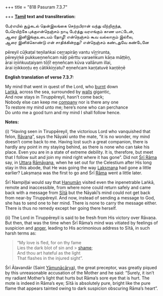 +++
title = "818 Pasuram 7.3.7"

+++
**[Tamil](/definition/tamil#history "show Tamil definitions") text and transliteration:**

பேர்எயில் சூழ்கடல் தென்இலங்கை செற்றபிரான் வந்து வீற்றிருந்த,  
பேரெயிற்கே புக்குஎன்நெஞ்சம் நாடி பேர்த்து வரஎங்கும் காண மாட்டேன்,  
ஆரை இனிஇங்குஉடையம் தோழீ! என்நெஞ்சம் கூவ வல்லாரும் இல்லை,  
ஆரை இனிக்கொண்டு என் சாதிக்கின்றது? என்நெஞ்சம் கண்டதுவே கண்டேனே

pēreyil cūḻkaṭal teṉilaṅkai ceṟṟapirāṉ vantu vīṟṟirunta,  
pēreyiṟkē pukkueṉneñcam nāṭi pērttu varaeṅkum kāṇa māṭṭēṉ,  
ārai iṉiiṅkuuṭaiyam tōḻī! eṉneñcam kūva vallārum illai,  
ārai iṉikkoṇṭu eṉ cātikkiṉṟatu? eṉneñcam kaṇṭatuvē kaṇṭēṉē

**English translation of verse 7.3.7:**

My mind that went in quest of the Lord, who [burnt](/definition/burning#history "show burnt definitions") down  
[Laṅkā](/definition/lanka#vaishnavism "show Laṅkā definitions"), across the sea, surrounded by [walls](/definition/wall#history "show walls definitions") gigantic,  
And now stays in Tiruppēreyil, hasn’t come back;  
Nobody else can keep me [company](/definition/company#history "show company definitions") nor is there any one  
To restore my mind unto me; here’s none who can perchance  
Do unto me a good turn and my mind I shall follow hence.

**Notes:**

\(i\) “Having seen in Tiruppēreyil, the victorious Lord who vanquished that felon, [Rāvaṇa](/definition/ravana#vaishnavism "show Rāvaṇa definitions")”, says the Nāyakī unto the mate, “it is no wonder, my mind doesn’t come back to me. Having lost such a great companion, there is hardly any point in my staying behind, as there is none who can take his place. Even you are in a state of extreme debility. It is, therefore, but meet that I follow suit and join my mind right where it has gone”. Did not [Śrī Rāma](/definition/shrirama#history "show Śrī Rāma definitions") say, in [Uttara](/definition/uttara#vaishnavism "show Uttara definitions") [Rāmāyaṇa](/definition/ramayana#vaishnavism "show Rāmāyaṇa definitions"), when he set out for the Celestium after His long stay in this abode, that He was going the way [Lakṣmaṇa](/definition/lakshmana#vaishnavism "show Lakṣmaṇa definitions") had gone a little earlier? Lakṣmaṇa was the first to go and Śrī [Rāma](/definition/rama#vaishnavism "show Rāma definitions") went a little later.

Śrī Nampiḷḷai would say that [Hanumān](/definition/hanuman#vaishnavism "show Hanumān definitions") visited even the inpenetrable Laṅkā, remote and inaccessible, from where none could return safely and came back with a message from [Sītā](/definition/sita#vaishnavism "show Sītā definitions") but the Nāyakī’s mind could not get back from near-by Tiruppēreyil. And now, instead of sending a message to God, she has to send one to her mind. There is none to carry the message either. There is thus no remedy except her going there herself.

\(ii\) The Lord in Tiruppēreyil is said to be fresh from His victory over Rāvaṇa. But then, that was the time when Śrī Rāma’s mind was vitiated by feelings of suspicion and [anger](/definition/anger#history "show anger definitions"), leading to His acrimonious address to Sītā, in such harsh terms as:

> “My love is fled, for on thy fame  
> Lies the dark blot of sin and > [shame](/definition/shame#history "show shame definitions");  
> And thou art hateful as the light  
> That flashes in the injured sight”.

Śrī Āḷavandār (Saint [Yāmunācārya](/definition/yamunacarya#vaishnavism "show Yāmunācārya definitions")), the great preceptor, was greatly piqued by this unreasonable accusation of the Mother and he said: “Surely, it isn’t my radiant Mother’s light that hurts but Rāma’s sore eye that is hurt. The mote is indeed in Rāma’s eye; Sītā is absolutely pure, bright like the pure flame that appears tainted owing to dark suspicion obscuring Rāma’s heart”.


